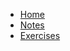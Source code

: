 <!-- docs/_sidebar.md -->

* [Home](/README.md)
* [Notes](/lecture%20summary/)
* [Exercises](/exercises/)
